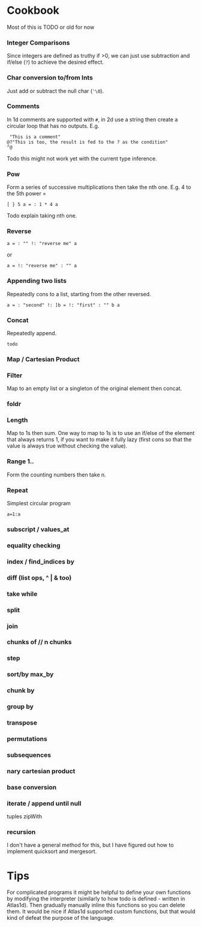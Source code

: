 # Cookbook

Most of this is TODO or old for now

### Integer Comparisons
Since integers are defined as truthy if >0, we can just use subtraction and if/else (`?`) to achieve the desired effect.

### Char conversion to/from Ints
Just add or subtract the null char (`'\0`).

### Comments
In 1d comments are supported with `#`, in 2d use a string then create a circular loop that has no outputs. E.g.

     "This is a comment"
    @?"This is too, the result is fed to the ? as the condition"
    ^@

Todo this might not work yet with the current type inference.

### Pow

Form a series of successive multiplications then take the nth one. E.g. 4 to the 5th power =

    [ } 5 a = : 1 * 4 a

Todo explain taking nth one.

### Reverse

    a = : "" !: "reverse me" a

or

    a = !: "reverse me" : "" a


### Appending two lists

Repeatedly cons to a list, starting from the other reversed.

    a = : "second" !: ]b = !: "first" : "" b a

### Concat

Repeatedly append.

    todo

### Map / Cartesian Product

### Filter

Map to an empty list or a singleton of the original element then concat.

### foldr

### Length

Map to 1s then sum. One way to map to 1s is to use an if/else of the element that always returns 1, if you want to make it fully lazy (first cons so that the value is always true without checking the value).

### Range 1..

Form the counting numbers then take n.

### Repeat

Simplest circular program

    a=1:a

### subscript / values_at

### equality checking

### index / find_indices by

### diff (list ops, ^ | & too)

### take while

### split

### join

### chunks of // n chunks

### step

### sort/by max_by

### chunk by

### group by

### transpose

### permutations

### subsequences

### nary cartesian product

### base conversion

### iterate / append until null
tuples
zipWith

### recursion

I don't have a general method for this, but I have figured out how to implement quicksort and mergesort.

# Tips

For complicated programs it might be helpful to define your own functions by modifying the interpreter (similarly to how todo is defined - written in Atlas1d). Then gradually manually inline this functions so you can delete them. It would be nice if Atlas1d supported custom functions, but that would kind of defeat the purpose of the language.
